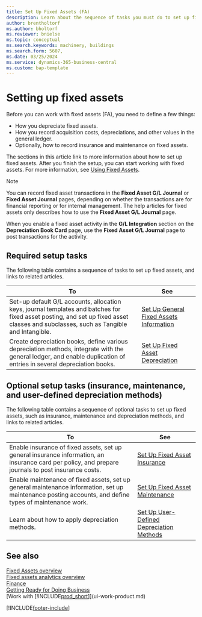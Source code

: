 ```yaml
---
title: Set Up Fixed Assets (FA)
description: Learn about the sequence of tasks you must do to set up fixed assets, such as machinery or buildings.
author: brentholtorf
ms.author: bholtorf
ms.reviewer: bnielse
ms.topic: conceptual
ms.search.keywords: machinery, buildings
ms.search.form: 5607,
ms.date: 03/25/2024
ms.service: dynamics-365-business-central
ms.custom: bap-template
---
```

# Setting up fixed assets

Before you can work with fixed assets (FA), you need to define a few things:  

* How you depreciate fixed assets.  
* How you record acquisition costs, depreciations, and other values in the general ledger.  
* Optionally, how to record insurance and maintenance on fixed assets.

The sections in this article link to more information about how to set up fixed assets. After you finish the setup, you can start working with fixed assets. For more information, see [Using Fixed Assets](fa-manage.md).  

> [!NOTE]  
> You can record fixed asset transactions in the **Fixed Asset G/L Journal** or **Fixed Asset Journal** pages, depending on whether the transactions are for financial reporting or for internal management. The help articles for fixed assets only describes how to use the **Fixed Asset G/L Journal** page.  

When you enable a fixed asset activity in the **G/L Integration** section on the **Depreciation Book Card** page, use the **Fixed Asset G/L Journal** page to post transactions for the activity.

## Required setup tasks

The following table contains a sequence of tasks to set up fixed assets, and links to related articles.

| To | See |
|---|---|
| Set-up default G/L accounts, allocation keys, journal templates and batches for fixed asset posting, and set up fixed asset classes and subclasses, such as Tangible and Intangible. |[Set Up General Fixed Assets Information](fa-how-setup-general.md) |
| Create depreciation books, define various depreciation methods, integrate with the general ledger, and enable duplication of entries in several depreciation books. |[Set Up Fixed Asset Depreciation](fa-how-setup-depreciation.md) |

## Optional setup tasks (insurance, maintenance, and user-defined depreciation methods)

The following table contains a sequence of optional tasks to set up fixed assets, such as insurance, maintenance and depreciation methods, and links to related articles. 

| To | See |
|---|---|
| Enable insurance of fixed assets, set up general insurance information, an insurance card per policy, and prepare journals to post insurance costs. |[Set Up Fixed Asset Insurance](fa-how-setup-insurance.md) |
| Enable maintenance of fixed assets, set up general maintenance information, set up maintenance posting accounts, and define types of maintenance work. |[Set Up Fixed Asset Maintenance](fa-how-setup-maintenance.md) |
| Learn about how to apply depreciation methods. |[Set Up User-Defined Depreciation Methods](fa-how-setup-user-defined-depreciation-method.md) |

## See also

[Fixed Assets overview](fa-manage.md)  
[Fixed assets analytics overview](fa-analytics-overview.md)   
[Finance](finance.md)  
[Getting Ready for Doing Business](ui-get-ready-business.md)  
[Work with [!INCLUDE[prod_short](includes/prod_short.md)]](ui-work-product.md)

[!INCLUDE[footer-include](includes/footer-banner.md)]
